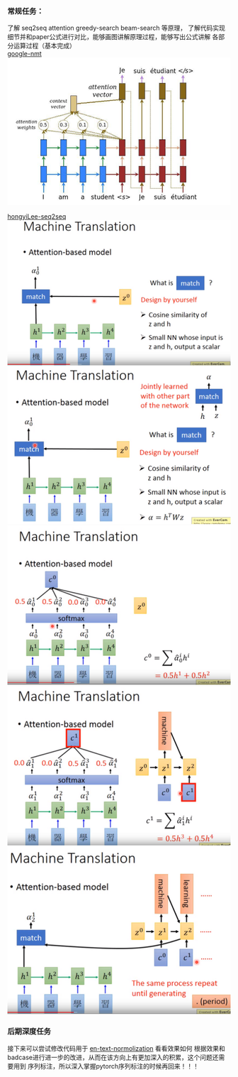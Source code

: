 ### 常规任务：
了解 seq2seq attention greedy-search beam-search 等原理，
了解代码实现细节并和paper公式进行对比，能够画图讲解原理过程，能够写出公式讲解
各部分运算过程（基本完成）  
[google-nmt](https://github.com/tensorflow/nmt)
![google-seq2seq](img/google-seq2seq架构图.png)  

[hongyiLee-seq2seq](https://www.youtube.com/watch?v=f1KUUz7v8g4)
![hongyiLee-seq2seq](img/李宏毅att1.png)
![hongyiLee-seq2seq](img/李宏毅att2.png)
![hongyiLee-seq2seq](img/李宏毅att3.png)
![hongyiLee-seq2seq](img/李宏毅att4.png)
![hongyiLee-seq2seq](img/李宏毅att5.png)
### 后期深度任务
接下来可以尝试修改代码用于 [en-text-normolization](https://www.kaggle.com/c/text-normalization-challenge-english-language/leaderboard) 看看效果如何
根据效果和 badcase进行进一步的改进，从而在该方向上有更加深入的积累，这个问题还需要用到
序列标注，所以深入掌握pytorch序列标注的时候再回来！！！
